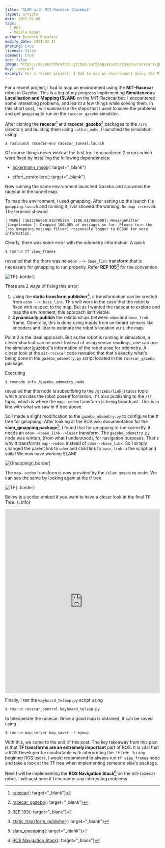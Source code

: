 ```yaml
---
title: "SLAM with MIT-Racecar (Gazebo)"
layout: article
date: 2021-02-08
tags: 
  - ROS
  - Mobile Robot
author: Devansh Dhrafani
modify_date: 2021-02-11
sharing: true
license: false
comment: true
toc: false
image: https://devanshdhrafani.github.io/blog/assets/images/racecar1/gmapping.png
key: racecar1
excerpt: For a recent project, I had to map an environment using the MIT-Racecar robot in Gazebo. This is a log of my progress implementing Simultaneous Localisation and Mapping (SLAM) on the MIT-Racecar bot. I encountered some interesting problems, and learnt a few things while solving them. In this short post, I will summarise the steps that I used to solve the problems and get gmapping to run on the racecar_gazebo simulator.
---
```


For a recent project, I had to map an environment using the **MIT-Racecar** robot in Gazebo. This is a log of my progress implementing **Simultaneous Localisation and Mapping (SLAM)** on the MIT-Racecar bot. I encountered some interesting problems, and learnt a few things while solving them. In this short post, I will summarise the steps that I used to solve the problems and get `gmapping` to run on the `racecar_gazebo` simulator.

After cloning the **racecar**[^2] and **racecar_gazebo**[^3] packages to the `/src` directory and building them using `catkin_make`, I launched the simulation using:

```bash
$ roslaunch racecar-env racecar_tunnel.launch
```

Of course things never work at the first try. I encountered 2 errors which were fixed by installing the following dependencies: 

- [ackermann_msgs](http://wiki.ros.org/ackermann_msgs){: target="_blank"}

- [effort_controllers](http://wiki.ros.org/effort_controllers){: target="_blank"}

Now running the same environment launched Gazebo and spawned the racecar in the tunnel map.

To map the environment, I used gmapping. After setting up the launch file `gmapping.launch` and running it, rviz showed the warning: `No map received`. The terminal showed 

`[ WARN] [1612766930.932705394, 1106.617000000]: MessageFilter [target=odom ]: Dropped 100.00% of messages so far. Please turn the [ros.gmapping.message_filter] rosconsole logger to DEBUG for more information.`

Clearly, there was some error with the odometry information. A quick 
```bash
$ rosrun tf view_frames
``` 
revealed that the there was no `odom --> base_link` transform that is necessary for gmapping to run properly. Refer **REP 105**[^1] for the convention.

![TF](/blog/assets/images/racecar1/frames1.png){:.border}

There are 2 ways of fixing this error:

1. Using the **static transform publisher**[^4], a transformation can be created from `odom --> base_link`. This will work in the case that the robot is fixed with respect to the map. But as I wanted the racecar to explore and map the environment, this approach isn't viable.
2. **Dynamically publish** the relationships between `odom` and `base_link` frame. Generally, this is done using inputs from on-board sensors like encoders and lidar to estimate the robot's location w.r.t. the map. 

Point 2 is the ideal approach. But as the robot is running in simulation, a clever shortcut can be used: Instead of using sensor readings, one can use the simulator(gazebo)'s information of the robot pose for odometry. A closer look at the `mit-racecar` code revealed that that's exactly what's being done in the `gazebo_odometry.py` script located in the `racecar_gazebo` package. 

Executing 
```bash
$ rosnode info /gazebo_odometry_node
```
revealed that this node is subscribing to the `/gazebo/link_states` topic which provides the robot pose information. It's also publishing to the `/tf` topic, which is where the `map-->odom` transform is being broadcast. This is in line with what we saw in tf tree above.  

So I made a slight modification to the `gazebo_odometry.py` to configure the tf tree for gmapping. After looking at the ROS wiki documentation for the **slam_gmapping package**[^5], I found that for gmapping to run correctly, it needs an `odom-->base_link-->laser` transform. The `gazebo_odometry.py` node was written, (from what I understood), for navigation purposes. That's why it transforms `map-->odom`, instead of `odom-->base_link`. So I simply changed the parent link to `odom` and child link to `base_link` in the script and voila! We now have working SLAM! 

![Gmapping](/blog/assets/images/racecar1/gmapping.png){:.border}

The `map-->odom` transform is now provided by the `/slam_gmapping` node. We can see the same by looking again at the tf tree:

![TF](/blog/assets/images/racecar1/frames2.png){:.border}

Below is a scribd embed if you want to have a closer look at the final TF Tree.
{:.info}

<iframe class="scribd_iframe_embed" title="MIT-racecar gmapping TF" src="https://www.scribd.com/embeds/493778944/content?start_page=1&view_mode=scroll&access_key=key-pGyvLCwYtc4KjXpIb50o" data-auto-height="true" data-aspect-ratio="2.342857142857143" scrolling="no" id="doc_88947" width="100%" height="600" frameborder="0"></iframe><script type="text/javascript">(function() { var scribd = document.createElement("script"); scribd.type = "text/javascript"; scribd.async = true; scribd.src = "https://www.scribd.com/javascripts/embed_code/inject.js"; var s = document.getElementsByTagName("script")[0]; s.parentNode.insertBefore(scribd, s); })();</script>

Finally, I ran the `keyboard_teleop.py` script using 

```bash
$ rosrun racecar_control keyboard_teleop.py
``` 

to teleoperate the racecar. Once a good map is obtained, it can be saved using 

```bash
$ rosrun map_server map_saver -f mymap
```

With this, we come to the end of this post. The key takeaway from this post is that **TF transforms are an extremely important** part of ROS. It is vital that a ROS Developer be comfortable with interpreting the TF tree. To any beginner ROS users, I would recommend to always run `tf view_frames` node and take a look at the TF tree when implementing someone else's package.

Next I will be implementing the **ROS Navigation Stack**[^6] on the mit-racecar robot. I will post here if I encounter any interesting problems. 


[^1]: [REP 105](https://www.ros.org/reps/rep-0105.html#relationship-between-frames){: target="_blank"}
[^2]: [racecar](https://github.com/mit-racecar/racecar){: target="_blank"}
[^3]: [racecar_gazebo](https://github.com/mit-racecar/racecar){: target="_blank"}
[^4]: [static_transform_publisher](http://wiki.ros.org/tf#static_transform_publisher){: target="_blank"}
[^5]: [slam_gmapping](http://wiki.ros.org/slam_gmapping){: target="_blank"}
[^6]: [ROS Navigation Stack](http://wiki.ros.org/navigation){: target="_blank"}